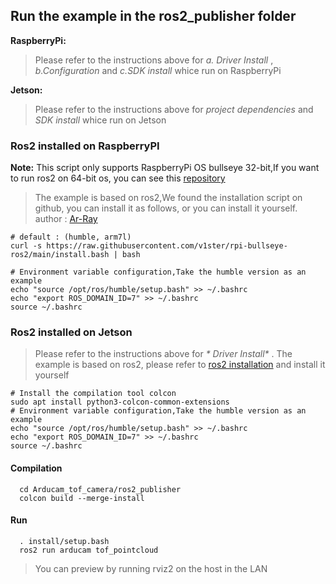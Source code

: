 ## Run the example in the ros2_publisher folder
**RaspberryPi:**  
> Please refer to the instructions above for  _*a. Driver Install*_ , _*b.Configuration*_ and _*c.SDK install*_ whice run on RaspberryPi  

**Jetson:**  
> Please refer to the instructions above for  _*project dependencies*_ and _*SDK install*_ whice run on Jetson
### Ros2 installed on RaspberryPI
**Note:** 
This script only supports RaspberryPi OS bullseye 32-bit,If you want to run ros2 on 64-bit os, you can see this [repository](https://github.com/Ar-Ray-code/rpi-bullseye-ros2)
>The example is based on ros2,We found the installation script on github, you can install it as follows, or you can install it yourself. author : [Ar-Ray](https://github.com/Ar-Ray-code/rpi-bullseye-ros2)
```Shell
# default : (humble, arm7l)
curl -s https://raw.githubusercontent.com/v1ster/rpi-bullseye-ros2/main/install.bash | bash
```

```Shell
# Environment variable configuration,Take the humble version as an example
echo "source /opt/ros/humble/setup.bash" >> ~/.bashrc 
echo "export ROS_DOMAIN_ID=7" >> ~/.bashrc 
source ~/.bashrc 
```
### Ros2 installed on Jetson
> Please refer to the instructions above for  _* Driver Install*_ .
The example is based on ros2, please refer to [ros2 installation](https://docs.ros.org/en/humble/Installation/Ubuntu-Install-Debians.html) and install it yourself
```Shell
# Install the compilation tool colcon
sudo apt install python3-colcon-common-extensions
# Environment variable configuration,Take the humble version as an example
echo "source /opt/ros/humble/setup.bash" >> ~/.bashrc 
echo "export ROS_DOMAIN_ID=7" >> ~/.bashrc 
source ~/.bashrc 
```
#### Compilation
```Shell
  cd Arducam_tof_camera/ros2_publisher
  colcon build --merge-install 
```
#### Run
```Shell
  . install/setup.bash 
  ros2 run arducam tof_pointcloud
```
>You can preview by running rviz2 on the host in the LAN
